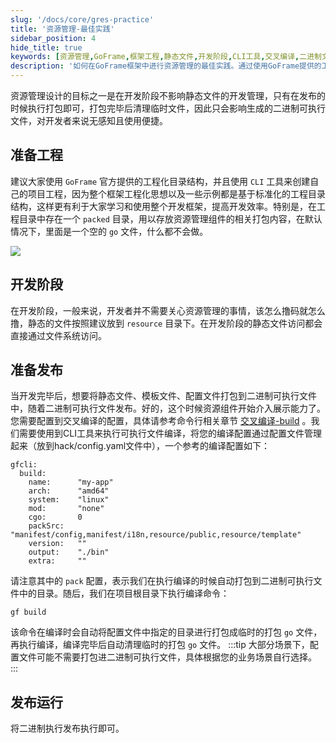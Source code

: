 ```yaml
---
slug: '/docs/core/gres-practice'
title: '资源管理-最佳实践'
sidebar_position: 4
hide_title: true
keywords: [资源管理,GoFrame,框架工程,静态文件,开发阶段,CLI工具,交叉编译,二进制文件,配置管理,开发效率]
description: '如何在GoFrame框架中进行资源管理的最佳实践。通过使用GoFrame提供的工程化目录结构和CLI工具，开发者可以在不影响开发过程的前提下有效管理静态资源。在发布阶段，资源组件会打包静态文件到二进制可执行文件中，实现资源的高效发布和管理。'
---
```


资源管理设计的目标之一是在开发阶段不影响静态文件的开发管理，只有在发布的时候执行打包即可，打包完毕后清理临时文件，因此只会影响生成的二进制可执行文件，对开发者来说无感知且使用便捷。

## 准备工程

建议大家使用 `GoFrame` 官方提供的工程化目录结构，并且使用 `CLI` 工具来创建自己的项目工程，因为整个框架工程化思想以及一些示例都是基于标准化的工程目录结构，这样更有利于大家学习和使用整个开发框架，提高开发效率。特别是，在工程目录中存在一个 `packed` 目录，用以存放资源管理组件的相关打包内容，在默认情况下，里面是一个空的 `go` 文件，什么都不会做。

![](/markdown/f684a4fd1a310e760d058df443cf2108.png)

## 开发阶段

在开发阶段，一般来说，开发者并不需要关心资源管理的事情，该怎么撸码就怎么撸，静态的文件按照建议放到 `resource` 目录下。在开发阶段的静态文件访问都会直接通过文件系统访问。

## 准备发布

当开发完毕后，想要将静态文件、模板文件、配置文件打包到二进制可执行文件中，随着二进制可执行文件发布。好的，这个时候资源组件开始介入展示能力了。您需要配置到交叉编译的配置，具体请参考命令行相关章节 [交叉编译-build](../../开发工具/交叉编译-build.md) 。我们需要使用到CLI工具来执行可执行文件编译，将您的编译配置通过配置文件管理起来（放到hack/config.yaml文件中），一个参考的编译配置如下：

```
gfcli:
  build:
    name:      "my-app"
    arch:      "amd64"
    system:    "linux"
    mod:       "none"
    cgo:       0
    packSrc:   "manifest/config,manifest/i18n,resource/public,resource/template"
    version:   ""
    output:    "./bin"
    extra:     ""
```

请注意其中的 `pack` 配置，表示我们在执行编译的时候自动打包到二进制可执行文件中的目录。随后，我们在项目根目录下执行编译命令：

```
gf build
```

该命令在编译时会自动将配置文件中指定的目录进行打包成临时的打包 `go` 文件，再执行编译，编译完毕后自动清理临时的打包 `go` 文件。
:::tip
大部分场景下，配置文件可能不需要打包进二进制可执行文件，具体根据您的业务场景自行选择。
:::
## 发布运行

将二进制执行发布执行即可。